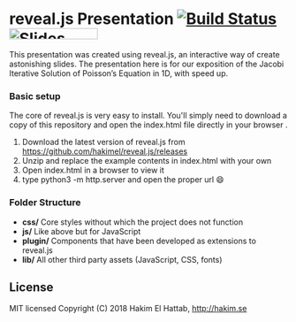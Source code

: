 # reveal.js Presentation [![Build Status](https://travis-ci.org/hakimel/reveal.js.svg?branch=master)](https://travis-ci.org/hakimel/reveal.js) <a href="https://slides.com?ref=github"><img src="https://s3.amazonaws.com/static.slid.es/images/slides-github-banner-320x40.png?1" alt="Slides" width="160" height="20"></a>
This presentation was created using reveal.js, an interactive way of create astonishing slides. The presentation here is for our exposition of the Jacobi Iterative Solution of Poisson’s Equation in 1D, with speed up.

### Basic setup
The core of reveal.js is very easy to install. You'll simply need to download a copy of this repository and open the index.html file directly in your browser
.
1. Download the latest version of reveal.js from <https://github.com/hakimel/reveal.js/releases>
2. Unzip and replace the example contents in index.html with your own
3. Open index.html in a browser to view it
4. type python3 -m http.server and open the proper url :smile:

### Folder Structure

- **css/** Core styles without which the project does not function
- **js/** Like above but for JavaScript
- **plugin/** Components that have been developed as extensions to reveal.js
- **lib/** All other third party assets (JavaScript, CSS, fonts)
## License
MIT licensed
Copyright (C) 2018 Hakim El Hattab, http://hakim.se
